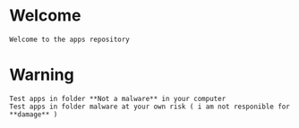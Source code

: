 # Welcome
    Welcome to the apps repository
# Warning
    Test apps in folder **Not a malware** in your computer
    Test apps in folder malware at your own risk ( i am not responible for **damage** )